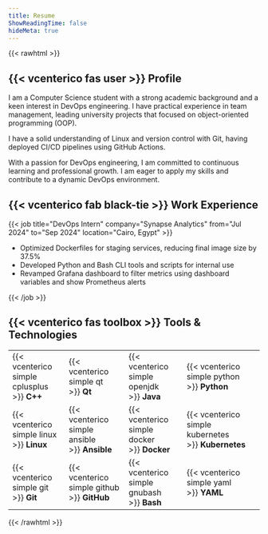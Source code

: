 ```yaml
---
title: Resume
ShowReadingTime: false
hideMeta: true
---
```


{{< rawhtml >}}

<h2>{{< vcenterico fas user >}}&nbsp;Profile</h2>
<div>
    <p>
        I am a Computer Science student with a strong academic background and a keen interest in DevOps engineering.
        I have practical experience in team management, leading university projects that focused on object-oriented programming (OOP).
    </p>
    <p>
        I have a solid understanding of Linux and version control with Git,
        having deployed CI/CD pipelines using GitHub Actions.
    </p>
    <p>
        With a passion for DevOps engineering,
        I am committed to continuous learning and professional growth.
        I am eager to apply my skills and contribute to a dynamic DevOps environment.
    </p>
</div>
<h2>{{< vcenterico fab black-tie >}}&nbsp;Work Experience</h2>

{{< job title="DevOps Intern" company="Synapse Analytics" from="Jul 2024" to="Sep 2024" location="Cairo, Egypt" >}}

<ul>
  <li>Optimized Dockerfiles for staging services, reducing final image size by 37.5%</li>
  <li>Developed Python and Bash CLI tools and scripts for internal use</li>
  <li>Revamped Grafana dashboard to filter metrics using dashboard variables and show Prometheus alerts</li>
</ul>

{{< /job >}}

<h2>{{< vcenterico fas toolbox >}}&nbsp;Tools &amp; Technologies</h2>
<table class="full-width-table">
  <tr>
    <td>{{< vcenterico simple cplusplus >}}&nbsp;<strong>C++</strong></td>
    <td>{{< vcenterico simple qt >}}&nbsp;<strong>Qt</strong></td>
    <td>{{< vcenterico simple openjdk >}}&nbsp;<strong>Java</strong></td>
    <td>{{< vcenterico simple python >}}&nbsp;<strong>Python</strong></td>
  </tr>
  <tr>
    <td>{{< vcenterico simple linux >}}&nbsp;<strong>Linux</strong></td>
    <td>{{< vcenterico simple ansible >}}&nbsp;<strong>Ansible</strong></td>
    <td>{{< vcenterico simple docker >}}&nbsp;<strong>Docker</strong></td>
    <td>{{< vcenterico simple kubernetes >}}&nbsp;<strong>Kubernetes</strong></td>
  </tr>
  <tr>
    <td>{{< vcenterico simple git >}}&nbsp;<strong>Git</strong></td>
    <td>{{< vcenterico simple github >}}&nbsp;<strong>GitHub</strong></td>
    <td>{{< vcenterico simple gnubash >}}&nbsp;<strong>Bash</strong></td>
    <td>{{< vcenterico simple yaml >}}&nbsp;<strong>YAML</strong></td>
  </tr>
</table>

{{< /rawhtml >}}
